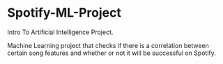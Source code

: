 # Spotify-ML-Project
Intro To Artificial Intelligence Project.

Machine Learning project that checks if there is a correlation between certain song features and whether or not it will be successful on Spotify.
